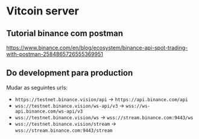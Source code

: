 # Vitcoin server

## Tutorial binance com postman

<https://www.binance.com/en/blog/ecosystem/binance-api-spot-trading-with-postman-2584865726555369951>

## Do development para production

Mudar as seguintes urls:

- `https://testnet.binance.vision/api` -> `https://api.binance.com/api`
- `wss://testnet.binance.vision/ws-api/v3` -> `wss://ws-api.binance.com/ws-api/v3`
- `wss://testnet.binance.vision/ws` -> `wss://stream.binance.com:9443/ws`
- `wss://testnet.binance.vision/stream` -> `wss://stream.binance.com:9443/stream`
